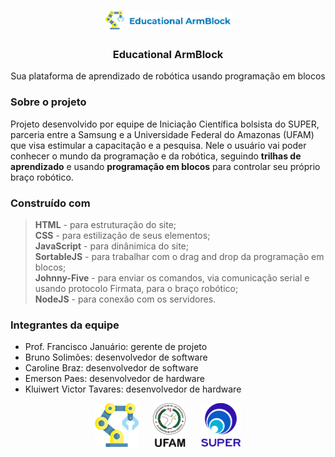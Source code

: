 
<h1 align="center">
 <img src="https://github.com/carolsbraz/armblock/blob/main/images/logo.png" alt="logo" width="200">
</h1>

<h3 align="center"> Educational ArmBlock </h3>
<p align="center">Sua plataforma de aprendizado de robótica usando programação em blocos</p>

### Sobre o projeto

<p> Projeto desenvolvido por equipe de Iniciação Científica bolsista do SUPER, parceria entre a Samsung e a Universidade Federal do Amazonas (UFAM) que visa estimular a capacitação e a pesquisa. Nele o usuário vai poder conhecer o mundo da programação e da robótica, seguindo <b>trilhas de aprendizado</b> e usando <b>programação em blocos</b> para controlar seu próprio braço robótico. </p>

### Construído com

<blockquote>
 <b>HTML</b> - para estruturação do site;<br>
 <b>CSS</b> - para estilização de seus elementos;<br>
 <b>JavaScript</b> - para dinânimica do site;<br>
 <b>SortableJS</b> - para trabalhar com o drag and drop da programação em blocos;<br>
 <b>Johnny-Five</b> - para enviar os comandos, via comunicação serial e usando protocolo Firmata, para o braço robótico;<br>
 <b>NodeJS</b> - para conexão com os servidores.
</blockquote>

### Integrantes da equipe

- Prof. Francisco Januário: gerente de projeto <br>
- Bruno Solimões: desenvolvedor de software <br>
- Caroline Braz: desenvolvedor de software <br>
- Emerson Paes: desenvolvedor de hardware <br>
- Kluiwert Victor Tavares: desenvolvedor de hardware

<p align="center">
 <img src="https://github.com/carolsbraz/armblock/blob/main/images/robotic-arm.png" alt="robotic-arm" height="70">&nbsp&nbsp&nbsp&nbsp&nbsp
 <img src="https://github.com/carolsbraz/armblock/blob/main/images/logo-ufam.png" alt="logo-ufam" height="70">&nbsp&nbsp&nbsp&nbsp&nbsp
 <img src="https://github.com/carolsbraz/armblock/blob/main/images/logo-super.png" alt="logo-super" height="70">
</p>

